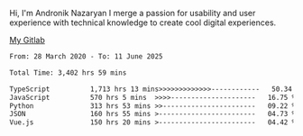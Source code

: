 Hi, I'm Andronik Nazaryan
I merge a passion for usability and user experience with technical knowledge to create cool digital experiences.

[My Gitlab](https://gitlab.com/anridev24)

<!--START_SECTION:waka-->

```txt
From: 28 March 2020 - To: 11 June 2025

Total Time: 3,402 hrs 59 mins

TypeScript          1,713 hrs 13 mins>>>>>>>>>>>>>------------   50.34 %
JavaScript          570 hrs 5 mins  >>>>---------------------   16.75 %
Python              313 hrs 53 mins >>-----------------------   09.22 %
JSON                160 hrs 55 mins >------------------------   04.73 %
Vue.js              150 hrs 20 mins >------------------------   04.42 %
```

<!--END_SECTION:waka-->
